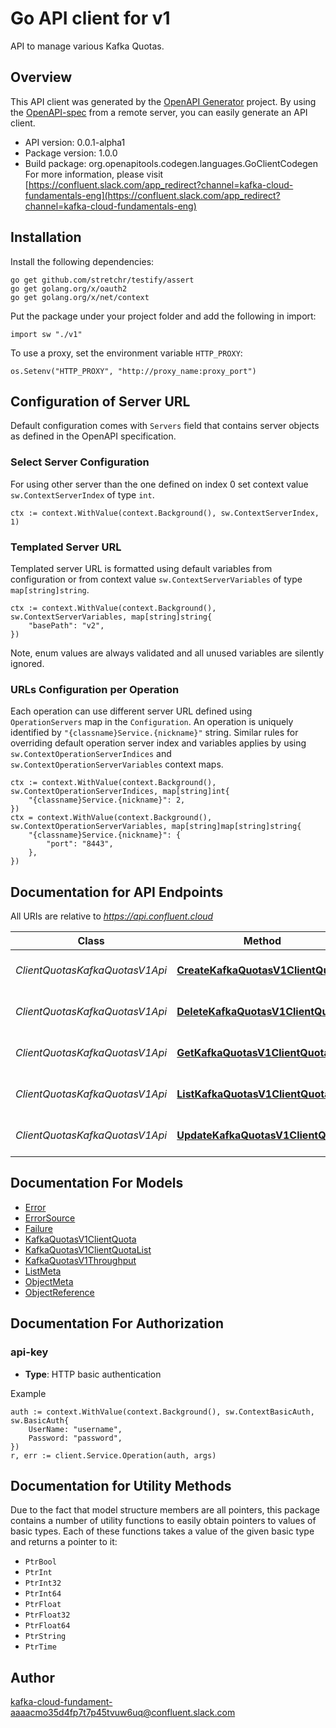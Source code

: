 # Go API client for v1

API to manage various Kafka Quotas.

## Overview
This API client was generated by the [OpenAPI Generator](https://openapi-generator.tech) project.  By using the [OpenAPI-spec](https://www.openapis.org/) from a remote server, you can easily generate an API client.

- API version: 0.0.1-alpha1
- Package version: 1.0.0
- Build package: org.openapitools.codegen.languages.GoClientCodegen
For more information, please visit [https://confluent.slack.com/app_redirect?channel=kafka-cloud-fundamentals-eng](https://confluent.slack.com/app_redirect?channel=kafka-cloud-fundamentals-eng)

## Installation

Install the following dependencies:

```shell
go get github.com/stretchr/testify/assert
go get golang.org/x/oauth2
go get golang.org/x/net/context
```

Put the package under your project folder and add the following in import:

```golang
import sw "./v1"
```

To use a proxy, set the environment variable `HTTP_PROXY`:

```golang
os.Setenv("HTTP_PROXY", "http://proxy_name:proxy_port")
```

## Configuration of Server URL

Default configuration comes with `Servers` field that contains server objects as defined in the OpenAPI specification.

### Select Server Configuration

For using other server than the one defined on index 0 set context value `sw.ContextServerIndex` of type `int`.

```golang
ctx := context.WithValue(context.Background(), sw.ContextServerIndex, 1)
```

### Templated Server URL

Templated server URL is formatted using default variables from configuration or from context value `sw.ContextServerVariables` of type `map[string]string`.

```golang
ctx := context.WithValue(context.Background(), sw.ContextServerVariables, map[string]string{
	"basePath": "v2",
})
```

Note, enum values are always validated and all unused variables are silently ignored.

### URLs Configuration per Operation

Each operation can use different server URL defined using `OperationServers` map in the `Configuration`.
An operation is uniquely identified by `"{classname}Service.{nickname}"` string.
Similar rules for overriding default operation server index and variables applies by using `sw.ContextOperationServerIndices` and `sw.ContextOperationServerVariables` context maps.

```
ctx := context.WithValue(context.Background(), sw.ContextOperationServerIndices, map[string]int{
	"{classname}Service.{nickname}": 2,
})
ctx = context.WithValue(context.Background(), sw.ContextOperationServerVariables, map[string]map[string]string{
	"{classname}Service.{nickname}": {
		"port": "8443",
	},
})
```

## Documentation for API Endpoints

All URIs are relative to *https://api.confluent.cloud*

Class | Method | HTTP request | Description
------------ | ------------- | ------------- | -------------
*ClientQuotasKafkaQuotasV1Api* | [**CreateKafkaQuotasV1ClientQuota**](docs/ClientQuotasKafkaQuotasV1Api.md#createkafkaquotasv1clientquota) | **Post** /kafka-quotas/v1/client-quotas | Create a Client Quota
*ClientQuotasKafkaQuotasV1Api* | [**DeleteKafkaQuotasV1ClientQuota**](docs/ClientQuotasKafkaQuotasV1Api.md#deletekafkaquotasv1clientquota) | **Delete** /kafka-quotas/v1/client-quotas/{id} | Delete a Client Quota
*ClientQuotasKafkaQuotasV1Api* | [**GetKafkaQuotasV1ClientQuota**](docs/ClientQuotasKafkaQuotasV1Api.md#getkafkaquotasv1clientquota) | **Get** /kafka-quotas/v1/client-quotas/{id} | Read a Client Quota
*ClientQuotasKafkaQuotasV1Api* | [**ListKafkaQuotasV1ClientQuotas**](docs/ClientQuotasKafkaQuotasV1Api.md#listkafkaquotasv1clientquotas) | **Get** /kafka-quotas/v1/client-quotas | List of Client Quotas
*ClientQuotasKafkaQuotasV1Api* | [**UpdateKafkaQuotasV1ClientQuota**](docs/ClientQuotasKafkaQuotasV1Api.md#updatekafkaquotasv1clientquota) | **Patch** /kafka-quotas/v1/client-quotas/{id} | Update a Client Quota


## Documentation For Models

 - [Error](docs/Error.md)
 - [ErrorSource](docs/ErrorSource.md)
 - [Failure](docs/Failure.md)
 - [KafkaQuotasV1ClientQuota](docs/KafkaQuotasV1ClientQuota.md)
 - [KafkaQuotasV1ClientQuotaList](docs/KafkaQuotasV1ClientQuotaList.md)
 - [KafkaQuotasV1Throughput](docs/KafkaQuotasV1Throughput.md)
 - [ListMeta](docs/ListMeta.md)
 - [ObjectMeta](docs/ObjectMeta.md)
 - [ObjectReference](docs/ObjectReference.md)


## Documentation For Authorization



### api-key

- **Type**: HTTP basic authentication

Example

```golang
auth := context.WithValue(context.Background(), sw.ContextBasicAuth, sw.BasicAuth{
    UserName: "username",
    Password: "password",
})
r, err := client.Service.Operation(auth, args)
```


## Documentation for Utility Methods

Due to the fact that model structure members are all pointers, this package contains
a number of utility functions to easily obtain pointers to values of basic types.
Each of these functions takes a value of the given basic type and returns a pointer to it:

* `PtrBool`
* `PtrInt`
* `PtrInt32`
* `PtrInt64`
* `PtrFloat`
* `PtrFloat32`
* `PtrFloat64`
* `PtrString`
* `PtrTime`

## Author

kafka-cloud-fundament-aaaacmo35d4fp7t7p45tvuw6uq@confluent.slack.com


